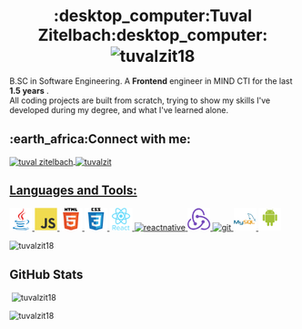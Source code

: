 <h1 align="center">:desktop_computer:Tuval Zitelbach:desktop_computer:
  <br/>
  <img src="https://komarev.com/ghpvc/?username=tuvalzit18&label=Profile%20views&color=0e75b6&style=flat" alt="tuvalzit18" align="center"/> 
</h1>


<p> 
  
B.SC in Software Engineering. A **Frontend** engineer in MIND CTI for the last **1.5 years** .</br>
All coding projects are built from scratch, trying to show my skills I've developed during my degree, and what I've learned alone.

</p>



<h2 align="left">:earth_africa:Connect with me:</h2>
<p align="left">
<a href="https://linkedin.com/in/tuval-zitelbach" target="blank"><img align="center" src="https://raw.githubusercontent.com/rahuldkjain/github-profile-readme-generator/master/src/images/icons/Social/linked-in-alt.svg" alt="tuval zitelbach" height="30" width="40" />
<a href="https://instagram.com/tuvalzit" target="blank"><img align="center" src="https://raw.githubusercontent.com/rahuldkjain/github-profile-readme-generator/master/src/images/icons/Social/instagram.svg" alt="tuvalzit" height="30" width="40" />

</p>
  <h2 align="left">Languages and Tools:</h2>
  <p align="left"> 
    <a href="https://www.java.com" target="_blank" rel="noreferrer">
      <img src="https://raw.githubusercontent.com/devicons/devicon/master/icons/java/java-original.svg" alt="java" width="40" height="40"/> 
    </a> 
    <a href="https://developer.mozilla.org/en-US/docs/Web/JavaScript" target="_blank" rel="noreferrer"> 
      <img src="https://raw.githubusercontent.com/devicons/devicon/master/icons/javascript/javascript-original.svg" alt="javascript" width="40" height="40"/> 
    </a> 
    <a href="https://www.w3.org/html/" target="_blank" rel="noreferrer"> 
      <img src="https://raw.githubusercontent.com/devicons/devicon/master/icons/html5/html5-original-wordmark.svg" alt="html5" width="40" height="40"/> 
    </a>  
    <a href="https://www.w3schools.com/css/" target="_blank" rel="noreferrer"> 
      <img src="https://raw.githubusercontent.com/devicons/devicon/master/icons/css3/css3-original-wordmark.svg" alt="css3" width="40" height="40"/> 
    </a>
    <a href="https://reactjs.org/" target="_blank" rel="noreferrer"> 
      <img src="https://raw.githubusercontent.com/devicons/devicon/master/icons/react/react-original-wordmark.svg" alt="react" width="40" height="40"/> 
    </a> 
    <a href="https://reactnative.dev/" target="_blank" rel="noreferrer"> 
      <img src="https://reactnative.dev/img/header_logo.svg" alt="reactnative" width="40" height="40"/> 
    </a> 
    <a href="https://redux.js.org" target="_blank" rel="noreferrer"> 
      <img src="https://raw.githubusercontent.com/devicons/devicon/master/icons/redux/redux-original.svg" alt="redux" width="40" height="40"/>
    </a> 
    <a href="https://git-scm.com/" target="_blank" rel="noreferrer"> 
      <img src="https://www.vectorlogo.zone/logos/git-scm/git-scm-icon.svg" alt="git" width="40" height="40"/> </a>  
    <a href="https://www.mysql.com/" target="_blank" rel="noreferrer"> 
      <img src="https://raw.githubusercontent.com/devicons/devicon/master/icons/mysql/mysql-original-wordmark.svg" alt="mysql" width="40" height="40"/>
    </a> 
      </a> 
     <a href="https://developer.android.com" target="_blank" rel="noreferrer"> 
      <img src="https://raw.githubusercontent.com/devicons/devicon/master/icons/android/android-original-wordmark.svg" alt="android" width="40" height="40"/> </a>
  </p>

<p><img align="center" src="https://github-readme-stats.vercel.app/api/top-langs?username=TuvalZit18&show_icons=true&locale=en&layout=normal&theme=radical" alt="tuvalzit18" /></p>
<h2 align="left">GitHub Stats</h2>
<p>&nbsp;<img align="center" src="https://github-readme-stats.vercel.app/api?username=TuvalZit18&show_icons=true&locale=en&theme=radical" alt="tuvalzit18" /></p>

<p><img align="center" src="https://github-readme-streak-stats.herokuapp.com/?user=TuvalZit18&theme=radical" alt="tuvalzit18" /></p>
